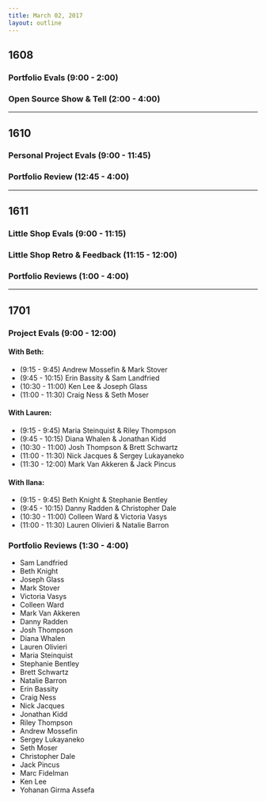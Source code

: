 ```yaml
---
title: March 02, 2017
layout: outline
---
```


## 1608

### Portfolio Evals (9:00 - 2:00)

### Open Source Show & Tell (2:00 - 4:00)

***

## 1610

### Personal Project Evals (9:00 - 11:45)

### Portfolio Review (12:45 - 4:00)

***

## 1611

### Little Shop Evals (9:00 - 11:15)

### Little Shop Retro & Feedback (11:15 - 12:00)

### Portfolio Reviews (1:00 - 4:00)

***

## 1701

### Project Evals (9:00 - 12:00)

#### With Beth:

*   (9:15 - 9:45) Andrew Mossefin & Mark Stover
*   (9:45 - 10:15) Erin Bassity & Sam Landfried
*   (10:30 - 11:00) Ken Lee & Joseph Glass
*   (11:00 - 11:30) Craig Ness & Seth Moser

#### With Lauren:

*   (9:15 - 9:45) Maria Steinquist & Riley Thompson
*   (9:45 - 10:15) Diana Whalen & Jonathan Kidd
*   (10:30 - 11:00) Josh Thompson & Brett Schwartz
*   (11:00 - 11:30) Nick Jacques & Sergey Lukayaneko
*   (11:30 - 12:00) Mark Van Akkeren & Jack Pincus

#### With Ilana:

*   (9:15 - 9:45) Beth Knight & Stephanie Bentley
*   (9:45 - 10:15) Danny Radden & Christopher Dale
*   (10:30 - 11:00) Colleen Ward & Victoria Vasys
*   (11:00 - 11:30) Lauren Olivieri & Natalie Barron

### Portfolio Reviews (1:30 - 4:00)

*   Sam Landfried
*   Beth Knight
*   Joseph Glass
*   Mark Stover
*   Victoria Vasys
*   Colleen Ward
*   Mark Van Akkeren
*   Danny Radden
*   Josh Thompson
*   Diana Whalen
*   Lauren Olivieri
*   Maria Steinquist
*   Stephanie Bentley
*   Brett Schwartz
*   Natalie Barron
*   Erin Bassity
*   Craig Ness
*   Nick Jacques
*   Jonathan Kidd
*   Riley Thompson
*   Andrew Mossefin
*   Sergey Lukayaneko
*   Seth Moser
*   Christopher Dale
*   Jack Pincus
*   Marc Fidelman
*   Ken Lee
*   Yohanan Girma Assefa
